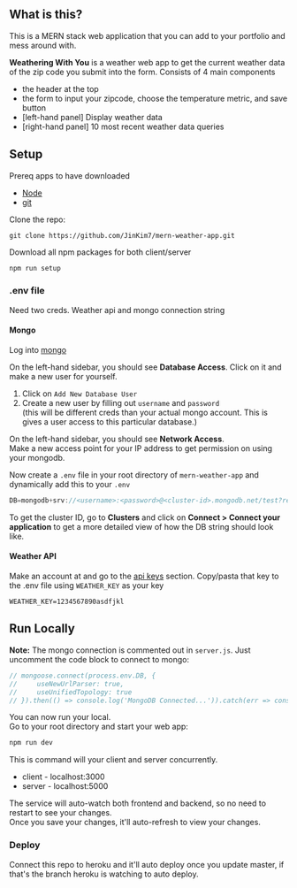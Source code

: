 ## What is this?
This is a MERN stack web application that you can add to your portfolio and mess around with.



**Weathering With You** is a weather web app to get the current weather data of the zip code you submit into the form.
 Consists of 4 main components
 - the header at the top
 - the form to input your zipcode, choose the temperature metric, and save button
 - [left-hand panel] Display weather data
 - [right-hand panel] 10 most recent weather data queries

## Setup
Prereq apps to have downloaded
- [Node](https://nodejs.org/en/) 
- [git](https://git-scm.com/downloads)

Clone the repo:
```
git clone https://github.com/JinKim7/mern-weather-app.git
```

Download all npm packages for both client/server
```javascript
npm run setup
```

### .env file
Need two creds. Weather api and mongo connection string

#### Mongo
Log into [mongo](https://account.mongodb.com/account/login)

On the left-hand sidebar, you should see **Database Access**. Click on it and make a new user for yourself.  
1. Click on `Add New Database User`
2. Create a new user by filling out `username` and `password`  
(this will be different creds than your actual mongo account. This is gives a user access to this particular database.)

On the left-hand sidebar, you should see **Network Access**.  
Make a new access point for your IP address to get permission on using your mongodb.

Now create a `.env` file in your root directory of `mern-weather-app` and dynamically add this to your `.env`
```javascript
DB=mongodb+srv://<username>:<password>@<cluster-id>.mongodb.net/test?retryWrites=true&w=majority
```
To get the cluster ID, go to **Clusters** and click on **Connect > Connect your application** to get a more detailed view of how the DB string should look like. 

#### Weather API
Make an account at   and go to the [api keys](https://home.openweathermap.org/api_keys) section.
Copy/pasta that key to the .env file using `WEATHER_KEY` as your key
```
WEATHER_KEY=1234567890asdfjkl
```

## Run Locally
**Note:** The mongo connection is commented out in `server.js`. Just uncomment the code block to connect to mongo:
```javascript
// mongoose.connect(process.env.DB, {
//     useNewUrlParser: true,
//     useUnifiedTopology: true
// }).then(() => console.log('MongoDB Connected...')).catch(err => console.log(err));
```

You can now run your local.  
Go to your root directory and start your web app:
```javascript
npm run dev
```
This is command will your client and server concurrently. 
- client - localhost:3000
- server - localhost:5000

The service will auto-watch both frontend and backend, so no need to restart to see your changes.  
Once you save your changes, it'll auto-refresh to view your changes.

### Deploy
Connect this repo to heroku and it'll auto deploy once you update master, if that's the branch heroku is watching to auto deploy.
